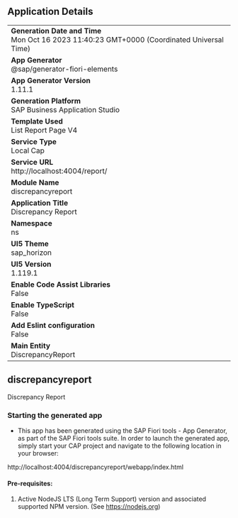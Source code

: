 ## Application Details
|               |
| ------------- |
|**Generation Date and Time**<br>Mon Oct 16 2023 11:40:23 GMT+0000 (Coordinated Universal Time)|
|**App Generator**<br>@sap/generator-fiori-elements|
|**App Generator Version**<br>1.11.1|
|**Generation Platform**<br>SAP Business Application Studio|
|**Template Used**<br>List Report Page V4|
|**Service Type**<br>Local Cap|
|**Service URL**<br>http://localhost:4004/report/
|**Module Name**<br>discrepancyreport|
|**Application Title**<br>Discrepancy Report|
|**Namespace**<br>ns|
|**UI5 Theme**<br>sap_horizon|
|**UI5 Version**<br>1.119.1|
|**Enable Code Assist Libraries**<br>False|
|**Enable TypeScript**<br>False|
|**Add Eslint configuration**<br>False|
|**Main Entity**<br>DiscrepancyReport|

## discrepancyreport

Discrepancy Report

### Starting the generated app

-   This app has been generated using the SAP Fiori tools - App Generator, as part of the SAP Fiori tools suite.  In order to launch the generated app, simply start your CAP project and navigate to the following location in your browser:

http://localhost:4004/discrepancyreport/webapp/index.html

#### Pre-requisites:

1. Active NodeJS LTS (Long Term Support) version and associated supported NPM version.  (See https://nodejs.org)


